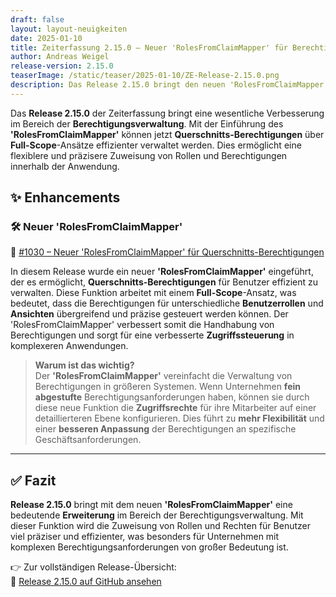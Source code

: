 ```yaml
---
draft: false
layout: layout-neuigkeiten
date: 2025-01-10
title: Zeiterfassung 2.15.0 – Neuer 'RolesFromClaimMapper' für Berechtigungsmanagement
author: Andreas Weigel
release-version: 2.15.0
teaserImage: /static/teaser/2025-01-10/ZE-Release-2.15.0.png
description: Das Release 2.15.0 bringt den neuen 'RolesFromClaimMapper' zur erweiterten Handhabung von Querschnitts-Berechtigungen mit Full-Scope-Unterstützung.
---
```


Das **Release 2.15.0** der Zeiterfassung bringt eine wesentliche Verbesserung im Bereich der **Berechtigungsverwaltung**. Mit der Einführung des **'RolesFromClaimMapper'** können jetzt **Querschnitts-Berechtigungen** über **Full-Scope**-Ansätze effizienter verwaltet werden. Dies ermöglicht eine flexiblere und präzisere Zuweisung von Rollen und Berechtigungen innerhalb der Anwendung.

<!-- more -->

## ✨ Enhancements

### 🛠️ Neuer 'RolesFromClaimMapper'

🔗 [#1030 – Neuer 'RolesFromClaimMapper' für Querschnitts-Berechtigungen](https://github.com/urlaubsverwaltung/zeiterfassung/pull/1030)

In diesem Release wurde ein neuer **'RolesFromClaimMapper'** eingeführt, der es ermöglicht, **Querschnitts-Berechtigungen** für Benutzer effizient zu verwalten. Diese Funktion arbeitet mit einem **Full-Scope**-Ansatz, was bedeutet, dass die Berechtigungen für unterschiedliche **Benutzerrollen** und **Ansichten** übergreifend und präzise gesteuert werden können. Der 'RolesFromClaimMapper' verbessert somit die Handhabung von Berechtigungen und sorgt für eine verbesserte **Zugriffssteuerung** in komplexeren Anwendungen.

> **Warum ist das wichtig?**  
Der **'RolesFromClaimMapper'** vereinfacht die Verwaltung von Berechtigungen in größeren Systemen. Wenn Unternehmen **fein abgestufte** Berechtigungsanforderungen haben, können sie durch diese neue Funktion die **Zugriffsrechte** für ihre Mitarbeiter auf einer detaillierteren Ebene konfigurieren. Dies führt zu **mehr Flexibilität** und einer **besseren Anpassung** der Berechtigungen an spezifische Geschäftsanforderungen.

---

## ✅ Fazit

**Release 2.15.0** bringt mit dem neuen **'RolesFromClaimMapper'** eine bedeutende **Erweiterung** im Bereich der Berechtigungsverwaltung. Mit dieser Funktion wird die Zuweisung von Rollen und Rechten für Benutzer viel präziser und effizienter, was besonders für Unternehmen mit komplexen Berechtigungsanforderungen von großer Bedeutung ist.

👉 Zur vollständigen Release-Übersicht:  
🔗 [Release 2.15.0 auf GitHub ansehen](https://github.com/urlaubsverwaltung/zeiterfassung/releases/tag/zeiterfassung-2.15.0)
